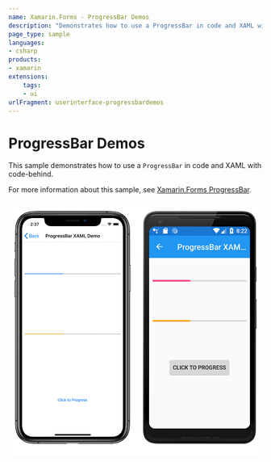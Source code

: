 ```yaml
---
name: Xamarin.Forms - ProgressBar Demos
description: "Demonstrates how to use a ProgressBar in code and XAML with code-behind (UI)"
page_type: sample
languages:
- csharp
products:
- xamarin
extensions:
    tags:
    - ui
urlFragment: userinterface-progressbardemos
---
```

# ProgressBar Demos

This sample demonstrates how to use a `ProgressBar` in code and XAML with code-behind.

For more information about this sample, see [Xamarin.Forms ProgressBar](https://docs.microsoft.com/xamarin/xamarin-forms/user-interface/progressbar).

![Screenshot of ProgressBars sample project](Screenshots/02ProgressBarsDemo.png)

